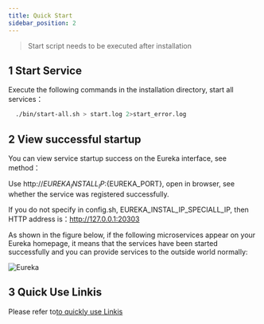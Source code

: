 ```yaml
---
title: Quick Start
sidebar_position: 2
---
```


> Start script needs to be executed after installation

## 1 Start Service

Execute the following commands in the installation directory, start all services：

```bash  
  ./bin/start-all.sh > start.log 2>start_error.log
```

## 2 View successful startup

You can view service startup success on the Eureka interface, see method：

Use http://${EUREKA_INSTALL_IP}:${EUREKA_PORT}, open in browser, see whether the service was registered successfully.

If you do not specify in config.sh, EUREKA_INSTAL_IP_SPECIALL_IP, then HTTP address is：http://127.0.0.1:20303

As shown in the figure below, if the following microservices appear on your Eureka homepage, it means that the services have been started successfully and you can provide services to the outside world normally:

![Eureka](../images/ch1/Eureka_homepage.png)

## 3 Quick Use Linkis

Please refer to[to quickly use Linkis](quick-deploy#5-快速使用linkis)